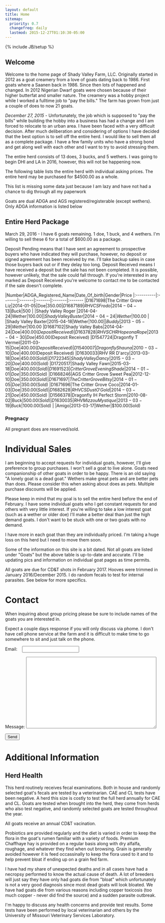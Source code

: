 ```yaml
---
layout: default
title: Home
sitemap:
  priority: 0.7
  changefreq: daily
  lastmod: 2015-12-27T01:10:30-05:00
---
```

{% include JB/setup %}

## Welcome

Welcome to the home page of Shady Valley Farm, LLC. Originally started in 2012 as a goat creamery from a love of
goats dating back to 1986. First goats where a Saanen back in 1986. Since then lots of happened and changed. In 2012
Nigerian Dwarf goats were chosen because of their higher butterfat and smaller nature. The creamery was a hobby project
while I worked a fulltime job to "pay the bills." The farm has grown from just a couple of does to now 21 goats.

*December 27, 2015* - Unfortunately, the job which is supposed to "pay the bills" while building the hobby into a business
has had a change and I am forced to relocate to an urban area. I have been faced with a very difficult decision. After much deliberation and considering of options
I have decided that the best option is to sell off the entire herd. I would like to sell them all as a complete package. I have
a few family units who have a strong bond and get along well with each other and I want to try to avoid stressing them.

The entire herd consists of 13 does, 3 bucks, and 5 wethers.  I was going to begin DHI and LA in 2016, however, this will not be
happening now. 

The following table lists the entire herd with individual asking prices. The entire herd may be purchased for $4500.00 as a whole.

This list is missing some data just because I am lazy and have not had a chance to dig through all my paperwork

Goats are dual ADGA and AGS registered/registerable (except wethers). Only ADGA information is listed below

## Entire Herd Package

March 29, 2016 - I have 6 goats remaining. 1 doe, 1 buck, and 4 wethers. I'm willing to sell these 6 for a total of $600.00 as a package.

Deposit Pending means that I have sent an agreement to prospective buyers who have indicated they will purchase, however, no deposit or signed agreement has been received by me. I'll take backup
sales in case those buyers back out or if they delay too long.  Deposit Received means I have received a deposit but the sale has not been completed. It is possible, however unlikely, that the sale
could fall through. If you're interested in any marked as Deposit Received you're welcome to contact me to be contacted if the sale doesn't complete.

|Number|ADGA_Registered_Name|Date_Of_birth|Gender|Price
|:----------|:-------|:-------|:-------|:-------|:-------
|D1671698|The Critter Grove Liz|2014-01-05|Doe|$350.00
|D1687189|RHV CS Frodo|2014-04-13|Buck|$500
| |Shady Valley Roger |2014-04-24|Wether|$100.00
| |Shady Valley Buster|2014-04-24|Wether|$100.00
| |Shady Valley Baxter|2015-04-18|Wether|$100.00
| |Buddy|2013-05-29|Wether|$100.00
|D1687102|Shady Valley Babs|2014-04-24|Doe|$400.00(Deposit Received)
|D1637828|RHV SCHR Hope on a Rope|2013-04-30|Doe|$450.00(Deposit Received)
|D1547724|Dragonfly T Vermeil|2011-03-15|Doe|$400.00(Deposit Received)
|D1540007|Dragonfly Shauna|2010-03-10|Doe|$400.00(Deposit Received)
|D1630033|RHV RR D'arcy|2013-03-18|Doe|$450.00(Sold)
|D1722345|Shady Valley Dancy|2015-03-20|Doe|$400.00(Sold)
|D1720517|Shady Valley Fawn|2015-03-18|Doe|$400.00(Sold)
|D1691523|Critter Grove Evening Shade|2014-01-01|Doe|$350.00(Sold)
|D1668246|AGS Critter Grove Sweet Pea|2012-12-10|Doe|$350.00(Sold)
|D1671697|The Critter Grove Bitsy|2014-01-05|Doe|$350.00(Sold)
|D1671696|The Critter Grove Coco|2014-01-03|Doe|$350.00(Sold)
|D1682628|RHV CS Dust O'Gold|2014-03-21|Doe|$450.00(Sold)
|D1566378|Dragonfly IH Perfect Storm|2010-08-02|Buck|$500.00(Sold)
|D1630035|RHV Mizzou Mystique|2013-03-19|Buck|$1000.00(Sold)
| |Amigo|2013-03-17|Wether|$100.00(Sold)


### Pregnacy 

All pregnant does are reserved/sold.

# Individual Sales

I am beginning to accept requests for individual goats, however, I'll give preference to group purchases.  I won't sell a goat to live alone. Goats need companionship of other goats in order to be happy. There is
an old saying "A lonely goat is a dead goat."   Wethers make great pets and are better pets than does. Please consider this when asking about does as pets.  Multiple purchase discounts will be applied.

Please keep in mind that my goal is to sell the entire herd before the end of February. I have some individual goats who I get constant requests for and others with very little interest. If you're willing to take a low interest goat (such 
as a wether or older doe) I'll make a better deal than just the high demand goats.  I don't want to be stuck with one or two goats with no demand.

I have more in each goat than they are individually priced. I'm taking a huge loss on this herd but I need to move them soon. 

Some of the information on this site is a bit dated. Not all goats are listed under "Goats"  but the above table is up-to-date and accurate. I'll be updating pics and information on individual goat pages as time permits.

All goats are due for CD&T shots in February 2017. Hooves were trimmed in January 2016/December 2015. I do random fecals to test for internal parasites. See below for more specifics.

# Contact

When inquiring about group pricing please be sure to include names of the goats you are interested in. 

Expect a couple days response if you will only discuss via phome. I don't have cell phone service at the farm and it is difficult to make time to go somewhere to sit and just talk on the phone.

<form action="http://formspree.io/wes0209@yahoo.com" method="POST">
  <p>Email:&nbsp;&nbsp;&nbsp; <input type="email" name="_replyto"></p>
  <p>Message: <textarea name="body" cols='50' rows='15'></textarea></p>
  <input type="submit" value="Send">
</form>

# Additional Information

## Herd Health

This herd routinely receives fecal examinations. Both in house and randomly selected goat's fecals are tested by a veterinarian.  CAE and CL tests have been negative. A herd this size is costly to test the full herd annually for CAE and CL. Goats are tested when brought into the herd, they come from herds who also test negative, and randomly selected goats are tested throughout the year. 

All goats receive an annual CD&T vacination.   

Probiotics are provided regularly and the diet is varied in order to keep the flora in the goat's rumen familiar with a variety of foods.  Premium Chaffhaye hay is provided on a regular basis along with
dry alfalfa, roughage, and whatever they find when out browsing.  Grain is generally avoided however it is feed occassinally to keep the flora used to it and to help prevent bloat if ending up on a grain fed farm.

I have had my share of unexpected deaths and in all cases have had a necropsy performed to know the actual cause of death.  A lot of breeders will just say they have only had goats die from "bloat" which unfortunately is not a very good diagnosis since most dead goats will look bloated.  We have had goats die from various reasons including copper toxicosis (too much copper - never did find the source) and a sudden parasite outbreak. 

I'm happy to discuss any health concerns and provide test results.  Some tests have been performed by local veterinarian and others by the University of Missouri Veterinary Services Laboratory. 


